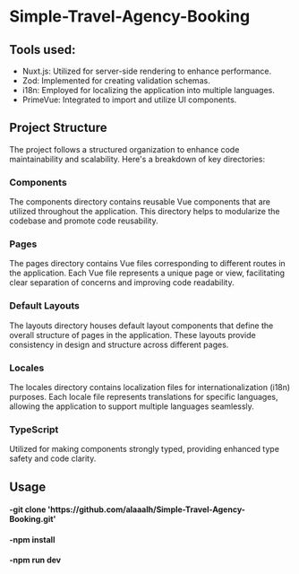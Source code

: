 # Simple-Travel-Agency-Booking

<h2>Tools used: </h2>
<ul>
<li>Nuxt.js: Utilized for server-side rendering to enhance performance.</li>
<li>Zod: Implemented for creating validation schemas.</li>
<li>i18n: Employed for localizing the application into multiple languages.</li>
<li>PrimeVue: Integrated to import and utilize UI components.</li>
</ul>

<h2>Project Structure</h2>
<p>The project follows a structured organization to enhance code maintainability and scalability. Here's a breakdown of key directories:</p>
<h3>Components</h3>
<p>
The components directory contains reusable Vue components that are utilized throughout the application. This directory helps to modularize the codebase and promote code reusability.
</p>
<h3>Pages</h3>
<p>
The pages directory contains Vue files corresponding to different routes in the application. Each Vue file represents a unique page or view, facilitating clear separation of concerns and improving code readability.
</p>
<h3>Default Layouts</h3>
<p>
The layouts directory houses default layout components that define the overall structure of pages in the application. These layouts provide consistency in design and structure across different pages.
</p>
<h3>Locales</h3>
<p>
The locales directory contains localization files for internationalization (i18n) purposes. Each locale file represents translations for specific languages, allowing the application to support multiple languages seamlessly.
</p>


<h3>TypeScript</h3>
<p>Utilized for making components strongly typed, providing enhanced type safety and code clarity.</p>

<h2>Usage</h2>
<h4>-git clone 'https://github.com/alaaalh/Simple-Travel-Agency-Booking.git'</h4>
<h4>-npm install</h4>
<h4>-npm run dev</h4>
